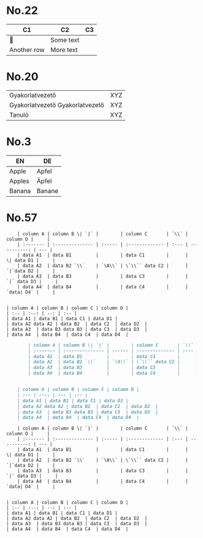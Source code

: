 ﻿
# No.22

| C1          | C2        | C3  |
| ----------- | --------- | --- |
| 🧪         | Some text |     |
| Another row | More text |     |

# No.20

|                                 |     |
| ------------------------------- | --- |
| Gyakorlatvezető                 | XYZ |
| Gyakorlatvezető Gyakorlatvezető | XYZ |
| Tanuló                          | XYZ |

# No.3

| EN     | DE     |
| ------ | ------ |
| Apple  | Apfel  |
| Apples | Äpfel  |
| Banana | Banane |

# No.57

        | column A | column B \| `|` |        | column C       | `\\` |    column D |     |
        | :------- | :-------------- | :----- | :------------- | :--- | ----------: | --- |
        | data A1  | data B1         |        | data C1        |      |  \| data D1 |     |
        | data A2  | data B2 `\\`    | `\A\\` | \`\\`` data C2 |      |  `|`data D2 |     |
        | data A3  | data B3         |        | data C3        |      | `|` data D3 |     |
        | data A4  | data B4         |        | data C4        |      |  `data| D4` |     |


    | column A | column B | column C | column D |
    | :-- | :--: | --: | :-- |
    | data A1 | data B1 | data C1 | data D1 |
    | data A2 data A2 | data B2  | data C2  | data D2  |
    | data A3  | data B3 data B3 | data C3  | data D3  |
    | data A4  | data B4  | data C4  | data D4  |

```md
        | column A | column B \| `|` |        | column C       | `\\` |    column D |     |
        | :------- | :-------------- | :----- | :------------- | :--- | ----------: | --- |
        | data A1  | data B1         |        | data C1        |      |  \| data D1 |     |
        | data A2  | data B2 `\\`    | `\A\\` | \`\\`` data C2 |      |  `|`data D2 |     |
        | data A3  | data B3         |        | data C3        |      | `|` data D3 |     |
        | data A4  | data B4         |        | data C4        |      |  `data| D4` |     |


    | column A | column B | column C | column D |
    | :-- | :--: | --: | :-- |
    | data A1 | data B1 | data C1 | data D1 |
    | data A2 data A2 | data B2  | data C2  | data D2  |
    | data A3  | data B3 data B3 | data C3  | data D3  |
    | data A4  | data B4  | data C4  | data D4  |
```

        | column A | column B \| `|` |        | column C       | `\\` |    column D |     |
        | :------- | :-------------- | :----- | :------------- | :--- | ----------: | --- |
        | data A1  | data B1         |        | data C1        |      |  \| data D1 |     |
        | data A2  | data B2 `\\`    | `\A\\` | \`\\`` data C2 |      |  `|`data D2 |     |
        | data A3  | data B3         |        | data C3        |      | `|` data D3 |     |
        | data A4  | data B4         |        | data C4        |      |  `data| D4` |     |


    | column A | column B | column C | column D |
    | :-- | :--: | --: | :-- |
    | data A1 | data B1 | data C1 | data D1 |
    | data A2 data A2 | data B2  | data C2  | data D2  |
    | data A3  | data B3 data B3 | data C3  | data D3  |
    | data A4  | data B4  | data C4  | data D4  |

